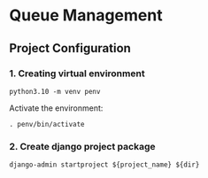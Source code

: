 # Queue  Management

## Project Configuration

### 1. Creating virtual environment
```
python3.10 -m venv penv
```

Activate the environment:
```
. penv/bin/activate
```

### 2. Create django project package

```
django-admin startproject ${project_name} ${dir}
```

